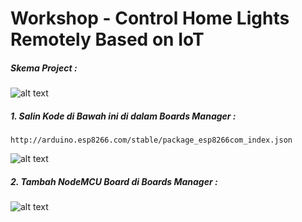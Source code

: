 # Workshop - Control Home Lights Remotely Based on IoT

##### Skema Project :

![alt text](https://github.com/roboticsikmi/workshop-icrt-01/blob/master/images/skema.png "Skema")

##### 1. Salin Kode di Bawah ini di dalam Boards Manager :
`http://arduino.esp8266.com/stable/package_esp8266com_index.json`

![alt text](https://github.com/roboticsikmi/workshop-icrt-01/blob/master/images/preferences.png "Preferences")

##### 2. Tambah NodeMCU Board di Boards Manager :

![alt text](https://github.com/roboticsikmi/workshop-icrt-01/blob/master/images/nodemcu.png "Board")
